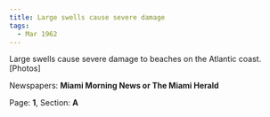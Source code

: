 ```yaml
---  
title: Large swells cause severe damage  
tags:  
  - Mar 1962  
---  
```

  
Large swells cause severe damage to beaches on the Atlantic coast. [Photos]  
  
Newspapers: **Miami Morning News or The Miami Herald**  
  
Page: **1**, Section: **A** 
